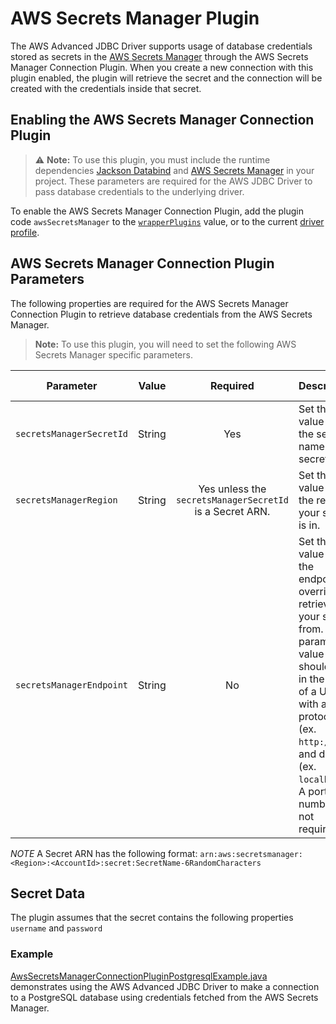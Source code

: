 # AWS Secrets Manager Plugin

The AWS Advanced JDBC Driver supports usage of database credentials stored as secrets in the [AWS Secrets Manager](https://aws.amazon.com/secrets-manager/) through the AWS Secrets Manager Connection Plugin. When you create a new connection with this plugin enabled, the plugin will retrieve the secret and the connection will be created with the credentials inside that secret.

## Enabling the AWS Secrets Manager Connection Plugin
> :warning: **Note:** To use this plugin, you must include the runtime dependencies [Jackson Databind](https://central.sonatype.com/artifact/com.fasterxml.jackson.core/jackson-databind) and [AWS Secrets Manager](https://central.sonatype.com/artifact/software.amazon.awssdk/secretsmanager) in your project. These parameters are required for the AWS JDBC Driver to pass database credentials to the underlying driver.

To enable the AWS Secrets Manager Connection Plugin, add the plugin code `awsSecretsManager` to the [`wrapperPlugins`](../UsingTheJdbcDriver.md#connection-plugin-manager-parameters) value, or to the current [driver profile](../UsingTheJdbcDriver.md#connection-plugin-manager-parameters).

## AWS Secrets Manager Connection Plugin Parameters
The following properties are required for the AWS Secrets Manager Connection Plugin to retrieve database credentials from the AWS Secrets Manager.

> **Note:** To use this plugin, you will need to set the following AWS Secrets Manager specific parameters.

| Parameter                | Value  |                         Required                         | Description                                                                                                                                                                                                                      | Example                 | Default Value |
|--------------------------|:------:|:--------------------------------------------------------:|:---------------------------------------------------------------------------------------------------------------------------------------------------------------------------------------------------------------------------------|:------------------------|---------------|
| `secretsManagerSecretId` | String |                           Yes                            | Set this value to be the secret name or the secret ARN.                                                                                                                                                                          | `secretId`              | `null`        |
| `secretsManagerRegion`   | String | Yes unless the `secretsManagerSecretId` is a Secret ARN. | Set this value to be the region your secret is in.                                                                                                                                                                               | `us-east-2`             | `us-east-1`   |
| `secretsManagerEndpoint` | String |                            No                            | Set this value to be the endpoint override to retrieve your secret from. This parameter value should be in the form of a URL, with a valid protocol (ex. `http://`) and domain (ex. `localhost`). A port number is not required. | `http://localhost:1234` | `null`        |

*NOTE* A Secret ARN has the following format: `arn:aws:secretsmanager:<Region>:<AccountId>:secret:SecretName-6RandomCharacters`

## Secret Data
The plugin assumes that the secret contains the following properties `username` and `password`

### Example
[AwsSecretsManagerConnectionPluginPostgresqlExample.java](../../../examples/AWSDriverExample/src/main/java/software/amazon/AwsSecretsManagerConnectionPluginPostgresqlExample.java)
demonstrates using the AWS Advanced JDBC Driver to make a connection to a PostgreSQL database using credentials fetched from the AWS Secrets Manager.
